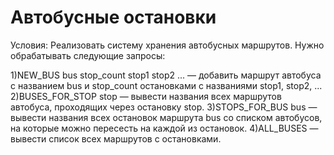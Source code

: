 # Автобусные остановки
Условия:
Реализовать систему хранения автобусных маршрутов. Нужно обрабатывать следующие запросы:

1)NEW_BUS bus stop_count stop1 stop2 ... — добавить маршрут автобуса с названием bus и stop_count остановками с названиями stop1, stop2, ...
2)BUSES_FOR_STOP stop — вывести названия всех маршрутов автобуса, проходящих через остановку stop.
3)STOPS_FOR_BUS bus — вывести названия всех остановок маршрута bus со списком автобусов, на которые можно пересесть на каждой из остановок.
4)ALL_BUSES — вывести список всех маршрутов с остановками.
